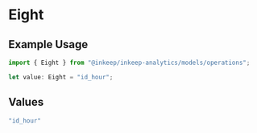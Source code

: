 # Eight

## Example Usage

```typescript
import { Eight } from "@inkeep/inkeep-analytics/models/operations";

let value: Eight = "id_hour";
```

## Values

```typescript
"id_hour"
```